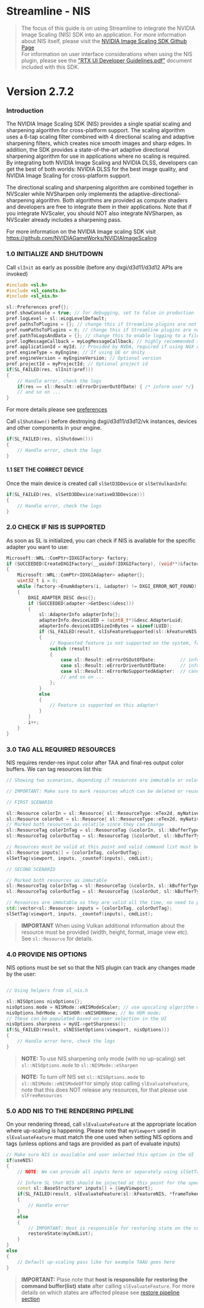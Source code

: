
Streamline - NIS
=======================

>The focus of this guide is on using Streamline to integrate the NVIDIA Image Scaling (NIS) SDK into an application.  For more information about NIS itself, please visit the [NVIDIA Image Scaling SDK Github Page](https://github.com/NVIDIAGameWorks/NVIDIAImageScaling)  
>For information on user interface considerations when using the NIS plugin, please see the ["RTX UI Developer Guidelines.pdf"](<RTX UI Developer Guidelines.pdf>) document included with this SDK.

Version 2.7.2
=======

### Introduction

The NVIDIA Image Scaling SDK (NIS) provides a single spatial scaling and sharpening algorithm for cross-platform support. The scaling algorithm uses a 6-tap scaling filter combined with 4 directional scaling and adaptive sharpening filters, which creates nice smooth images and sharp edges. In addition, the SDK provides a state-of-the-art adaptive directional sharpening algorithm for use in applications where no scaling is required. By integrating both NVIDIA Image Scaling and NVIDIA DLSS, developers can get the best of both worlds: NVIDIA DLSS for the best image quality, and NVIDIA Image Scaling for cross-platform support.

The directional scaling and sharpening algorithm are combined together in NVScaler while NVSharpen only implements the adaptive-directional-sharpening algorithm. Both algorithms are provided as compute shaders and developers are free to integrate them in their applications. Note that if you integrate NVScaler, you should NOT also integrate NVSharpen, as NVScaler already includes a sharpening pass.

For more information on the NVIDIA Image scaling SDK visit https://github.com/NVIDIAGameWorks/NVIDIAImageScaling

### 1.0 INITIALIZE AND SHUTDOWN

Call `slInit` as early as possible (before any dxgi/d3d11/d3d12 APIs are invoked)

```cpp
#include <sl.h>
#include <sl_consts.h>
#include <sl_nis.h>

sl::Preferences pref{};
pref.showConsole = true; // for debugging, set to false in production
pref.logLevel = sl::eLogLevelDefault;
pref.pathsToPlugins = {}; // change this if Streamline plugins are not located next to the executable
pref.numPathsToPlugins = 0; // change this if Streamline plugins are not located next to the executable
pref.pathToLogsAndData = {}; // change this to enable logging to a file
pref.logMessageCallback = myLogMessageCallback; // highly recommended to track warning/error messages in your callback
pref.applicationId = myId; // Provided by NVDA, required if using NGX components (DLSS 2/3)
pref.engineType = myEngine; // If using UE or Unity
pref.engineVersion = myEngineVersion; // Optional version
pref.projectId = myProjectId; // Optional project id
if(SL_FAILED(res, slInit(pref)))
{
    // Handle error, check the logs
    if(res == sl::Result::eErrorDriverOutOfDate) { /* inform user */}
    // and so on ...
}
```

For more details please see [preferences](ProgrammingGuide.md#222-preferences)

Call `slShutdown()` before destroying dxgi/d3d11/d3d12/vk instances, devices and other components in your engine.

```cpp
if(SL_FAILED(res, slShutdown()))
{
    // Handle error, check the logs
}
```

#### 1.1 SET THE CORRECT DEVICE

Once the main device is created call `slSetD3DDevice` or `slSetVulkanInfo`:

```cpp
if(SL_FAILED(res, slSetD3DDevice(nativeD3DDevice)))
{
    // Handle error, check the logs
}
```

### 2.0 CHECK IF NIS IS SUPPORTED

As soon as SL is initialized, you can check if NIS is available for the specific adapter you want to use:

```cpp
Microsoft::WRL::ComPtr<IDXGIFactory> factory;
if (SUCCEEDED(CreateDXGIFactory(__uuidof(IDXGIFactory), (void**)&factory)))
{
    Microsoft::WRL::ComPtr<IDXGIAdapter> adapter{};
    uint32_t i = 0;
    while (factory->EnumAdapters(i, &adapter) != DXGI_ERROR_NOT_FOUND)
    {
        DXGI_ADAPTER_DESC desc{};
        if (SUCCEEDED(adapter->GetDesc(&desc)))
        {
            sl::AdapterInfo adapterInfo{};
            adapterInfo.deviceLUID = (uint8_t*)&desc.AdapterLuid;
            adapterInfo.deviceLUIDSizeInBytes = sizeof(LUID);
            if (SL_FAILED(result, slIsFeatureSupported(sl::kFeatureNIS, adapterInfo)))
            {
                // Requested feature is not supported on the system, fallback to the default method
                switch (result)
                {
                    case sl::Result::eErrorOSOutOfDate:         // inform user to update OS
                    case sl::Result::eErrorDriverOutOfDate:     // inform user to update driver
                    case sl::Result::eErrorNoSupportedAdapter:  // cannot use this adapter (older or non-NVDA GPU etc)
                    // and so on ...
                };
            }
            else
            {
                // Feature is supported on this adapter!
            }
        }
        i++;
    }
}
```

### 3.0 TAG ALL REQUIRED RESOURCES

NIS requires render-res input color after TAA and final-res output color buffers. We can tag resources list this:

```cpp
// Showing two scenarios, depending if resources are immutable or volatile

// IMPORTANT: Make sure to mark resources which can be deleted or reused for other purposes within a frame as volatile

// FIRST SCENARIO

sl::Resource colorIn = sl::Resource{ sl::ResourceType::eTex2d, myNativeObject, nullptr, nullptr, myInitialState};
sl::Resource colorOut = sl::Resource{ sl::ResourceType::eTex2d, myNativeObject, nullptr, nullptr, myInitialState};
// Marked both resources as volatile since they can change
sl::ResourceTag colorInTag = sl::ResourceTag {&colorIn, sl::kBufferTypeScalingInputColor, sl::ResourceLifecycle::eOnlyValidNow, &myExtent };
sl::ResourceTag colorOutTag = sl::ResourceTag {&colorOut, sl::kBufferTypeScalingOutputColor, sl::ResourceLifecycle::eOnlyValidNow, &myExtent };

// Resources must be valid at this point and valid command list must be provided since resources are volatile
sl::Resource inputs[] = {colorInTag, colorOutTag};
slSetTag(viewport, inputs, _countof(inputs), cmdList);

// SECOND SCENARIO

// Marked both resources as immutable
sl::ResourceTag colorInTag = sl::ResourceTag {&colorIn, sl::kBufferTypeScalingInputColor, sl::ResourceLifecycle::eValidUntilPresent, &myExtent };
sl::ResourceTag colorOutTag = sl::ResourceTag {&colorOut, sl::kBufferTypeScalingOutputColor, sl::ResourceLifecycle::eValidUntilPresent, &myExtent };

// Resources are immutable so they are valid all the time, no need to provide command list since no copies need to be made
std::vector<sl::Resource> inputs = {colorInTag, colorOutTag};
slSetTag(viewport, inputs, _countof(inputs), cmdList);

```
> **IMPORTANT**
> When using Vulkan additional information about the resource must be provided (width, height, format, image view etc). See `sl::Resource` for details.

### 4.0 PROVIDE NIS OPTIONS

NIS options must be set so that the NIS plugin can track any changes made by the user:

```cpp

// Using helpers from sl_nis.h

sl::NISOptions nisOptions{};
nisOptions.mode = NISMode::eNISModeScaler; // use upscaling algorithm or use eNISModeSharpen for sharpening only
nisOptions.hdrMode = NISHDR::eNISHDRNone; // No HDR mode;
// These can be populated based on user selection in the UI
nisOptions.sharpness = myUI->getSharpness();
if(SL_FAILED(result, slNISSetOptions(viewport, nisOptions)))
{
    // Handle error here, check the logs
}
```
> **NOTE:**
> To use NIS sharpening only mode (with no up-scaling) set `sl::NISOptions.mode` to `sl::NISMode::eSharpen`

> **NOTE:**
> To turn off NIS set `sl::NISOptions.mode` to `sl::NISMode::eNISModeOff`or simply stop calling `slEvaluateFeature`, note that this does NOT release any resources, for that please use `slFreeResources`

### 5.0 ADD NIS TO THE RENDERING PIPELINE

On your rendering thread, call `slEvaluateFeature` at the appropriate location where up-scaling is happening. Please note that `myViewport` used in `slEvaluateFeature` must match the one used when setting NIS options and tags (unless options and tags are provided as part of evaluate inputs)

```cpp
// Make sure NIS is available and user selected this option in the UI
if(useNIS) 
{
    // NOTE: We can provide all inputs here or separately using slSetTag or slNISSetOptions

    // Inform SL that NIS should be injected at this point for the specific viewport
    const sl::BaseStructure* inputs[] = {&myViewport};
    if(SL_FAILED(result, slEvaluateFeature(sl::kFeatureNIS, *frameToken, inputs, _countof(inputs), myCmdList)))
    {
        // Handle error
    }
    else
    {
        // IMPORTANT: Host is responsible for restoring state on the command list used
        restoreState(myCmdList);
    }
}
else
{
    // Default up-scaling pass like for example TAAU goes here
}
```

> **IMPORTANT:**
> Plase note that **host is responsible for restoring the command buffer(list) state** after calling `slEvaluateFeature`. For more details on which states are affected please see [restore pipeline section](./ProgrammingGuideManualHooking.md#70-restoring-command-listbuffer-state)


